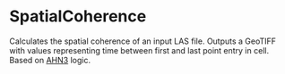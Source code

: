 # SpatialCoherence
Calculates the spatial coherence of an input LAS file.
Outputs a GeoTIFF with values representing time between first and last point entry in cell.
Based on [AHN3](https://downloads.pdok.nl/ahn3-downloadpage/) logic.

